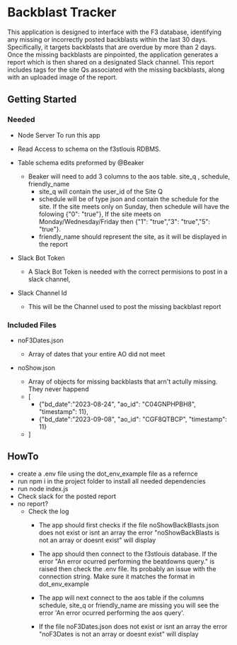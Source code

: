 # Backblast Tracker

This application is designed to interface with the F3 database, identifying any missing or incorrectly posted backblasts within the last 30 days. Specifically, it targets backblasts that are overdue by more than 2 days. Once the missing backblasts are pinpointed, the application generates a report which is then shared on a designated Slack channel. This report includes tags for the site Qs associated with the missing backblasts, along with an uploaded image of the report. 

## Getting Started

### Needed
- Node Server To run this app

- Read Access to schema on the f3stlouis RDBMS. 

- Table schema edits preformed by @Beaker
    - Beaker will need to add 3 columns to the aos table. site_q , schedule, friendly_name
        - site_q will contain the user_id of the Site Q
        - schedule will be of type json and contain the schedule for the site. If the site meets only on Sunday, then schedule will have the folowing {"0": "true"}, If the site meets on Monday/Wednesday/Friday then {"1": "true","3": "true","5": "true"}.
        - friendly_name should represent the site, as it will be displayed in the report


- Slack Bot Token 
    - A Slack Bot Token is needed with the correct permisions to post in a slack channel,

- Slack Channel Id
    - This will be the Channel used to post the missing backblast report


### Included Files
- noF3Dates.json
    - Array of dates that your entire AO did not meet

- noShow.json
    - Array of objects for missing backblasts that arn't actully missing. They never happend
    - [ 
        -    {"bd_date":"2023-08-24", "ao_id": "C04GNPHPBH8", "timestamp": 11},
        -    {"bd_date":"2023-09-08", "ao_id": "CGF8QTBCP", "timestamp": 11}
    - ] 




## HowTo
- create a .env file using the dot_env_example file as a refernce
- run npm i in the project folder to install all needed dependencies 
- run node index.js
- Check slack for the posted report
- no report?
    - Check the log
        - The app should first checks if the file noShowBackBlasts.json does not exist or isnt an array the error "noShowBackBlasts is not an array or doesnt exist" will display
        - The app should then connect to the f3stlouis database. If the error "An error ocurred performing the beatdowns query." is raised then check the .env file. Its probably an issue with the connection string. Make sure it matches the format in dot_env_example
        
        - The app will next connect to the aos table if the columns schedule, site_q or friendly_name are missing you will see the error 'An error ocurred performing the aos query'.

        - If the file noF3Dates.json does not exist or isnt an array the error "noF3Dates is not an array or doesnt exist" will display
